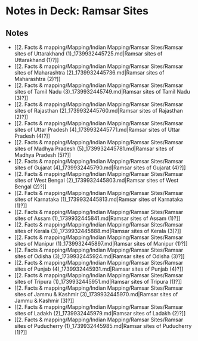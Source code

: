 # Notes in Deck: Ramsar Sites

## Notes

- [[2. Facts & mapping/Mapping/Indian Mapping/Ramsar Sites/Ramsar sites of Uttarakhand (1)_1739932445725.md|Ramsar sites of Uttarakhand (1)?]]
- [[2. Facts & mapping/Mapping/Indian Mapping/Ramsar Sites/Ramsar sites of Maharashtra (2)_1739932445736.md|Ramsar sites of Maharashtra (2)?]]
- [[2. Facts & mapping/Mapping/Indian Mapping/Ramsar Sites/Ramsar sites of Tamil Nadu (3)_1739932445749.md|Ramsar sites of Tamil Nadu (3)?]]
- [[2. Facts & mapping/Mapping/Indian Mapping/Ramsar Sites/Ramsar sites of Rajasthan (2)_1739932445760.md|Ramsar sites of Rajasthan (2)?]]
- [[2. Facts & mapping/Mapping/Indian Mapping/Ramsar Sites/Ramsar sites of Uttar Pradesh (4)_1739932445771.md|Ramsar sites of Uttar Pradesh (4)?]]
- [[2. Facts & mapping/Mapping/Indian Mapping/Ramsar Sites/Ramsar sites of Madhya Pradesh (5)_1739932445781.md|Ramsar sites of Madhya Pradesh (5)?]]
- [[2. Facts & mapping/Mapping/Indian Mapping/Ramsar Sites/Ramsar sites of Gujarat (4)_1739932445790.md|Ramsar sites of Gujarat (4)?]]
- [[2. Facts & mapping/Mapping/Indian Mapping/Ramsar Sites/Ramsar sites of West Bengal (2)_1739932445803.md|Ramsar sites of West Bengal (2)?]]
- [[2. Facts & mapping/Mapping/Indian Mapping/Ramsar Sites/Ramsar sites of Karnataka (1)_1739932445813.md|Ramsar sites of Karnataka (1)?]]
- [[2. Facts & mapping/Mapping/Indian Mapping/Ramsar Sites/Ramsar sites of Assam (1)_1739932445841.md|Ramsar sites of Assam (1)?]]
- [[2. Facts & mapping/Mapping/Indian Mapping/Ramsar Sites/Ramsar sites of Kerala (3)_1739932445888.md|Ramsar sites of Kerala (3)?]]
- [[2. Facts & mapping/Mapping/Indian Mapping/Ramsar Sites/Ramsar sites of Manipur (1)_1739932445897.md|Ramsar sites of Manipur (1)?]]
- [[2. Facts & mapping/Mapping/Indian Mapping/Ramsar Sites/Ramsar sites of Odisha (3)_1739932445924.md|Ramsar sites of Odisha (3)?]]
- [[2. Facts & mapping/Mapping/Indian Mapping/Ramsar Sites/Ramsar sites of Punjab (4)_1739932445931.md|Ramsar sites of Punjab (4)?]]
- [[2. Facts & mapping/Mapping/Indian Mapping/Ramsar Sites/Ramsar sites of Tripura (1)_1739932445951.md|Ramsar sites of Tripura (1)?]]
- [[2. Facts & mapping/Mapping/Indian Mapping/Ramsar Sites/Ramsar sites of Jammu & Kashmir (3)_1739932445970.md|Ramsar sites of Jammu & Kashmir (3)?]]
- [[2. Facts & mapping/Mapping/Indian Mapping/Ramsar Sites/Ramsar sites of Ladakh (2)_1739932445979.md|Ramsar sites of Ladakh (2)?]]
- [[2. Facts & mapping/Mapping/Indian Mapping/Ramsar Sites/Ramsar sites of Puducherry (1)_1739932445985.md|Ramsar sites of Puducherry (1)?]]
